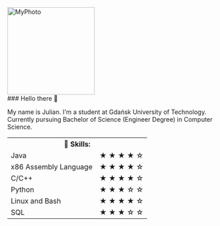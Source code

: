 <div>
  <img src="https://user-images.githubusercontent.com/78416604/118632694-f5cf0d80-b7d0-11eb-828e-bb898cf4d4d1.png" alt="MyPhoto" width="200"/>
</div>
### Hello there 👋

My name is Julian. I'm a student at Gdańsk University of Technology. Currently pursuing Bachelor of Science (Engineer Degree) in Computer Science. 

  
<table>
  <th colspan="2"> 🌱 Skills: </th>
  <tr>
    <td> Java </td>
    <td> &#9733;	&#9733;	&#9733;	&#9733; &#9734; </td>
  </tr>
  <tr>
    <td> x86 Assembly Language </td>
    <td> &#9733;	&#9733;	&#9733;	&#9733; &#9734; </td>
  </tr>
  <tr>
    <td> C/C++ </td>
    <td> &#9733;	&#9733;	&#9733;	&#9733; &#9734; </td>
  </tr>
  <tr>
    <td> Python </td>
    <td> &#9733;	&#9733;	&#9733;	&#9734; &#9734;  </td>
  </tr>
  <tr>
    <td> Linux and Bash </td>
    <td> &#9733;	&#9733;	&#9733;	&#9733; &#9734; </td>
  </tr>
  <tr>
    <td> SQL </td>
    <td> &#9733;	&#9733;	&#9733;	&#9734; &#9734; </td>
  </tr>
</table>
